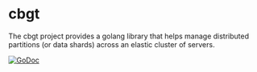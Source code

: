 cbgt
====

The cbgt project provides a golang library that helps manage
distributed partitions (or data shards) across an elastic cluster of
servers.

[![GoDoc](https://godoc.org/github.com/couchbaselabs/cbgt?status.svg)](https://godoc.org/github.com/couchbaselabs/cbgt)
